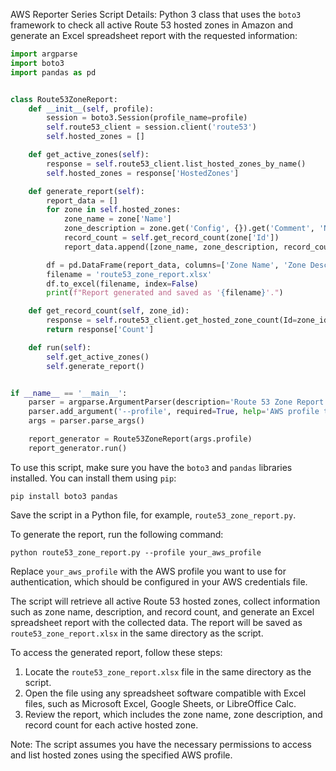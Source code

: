 AWS Reporter Series
Script Details: Python 3 class that uses the `boto3` framework to check all active Route 53 hosted zones in Amazon and generate an Excel spreadsheet report with the requested information:

```python
import argparse
import boto3
import pandas as pd


class Route53ZoneReport:
    def __init__(self, profile):
        session = boto3.Session(profile_name=profile)
        self.route53_client = session.client('route53')
        self.hosted_zones = []

    def get_active_zones(self):
        response = self.route53_client.list_hosted_zones_by_name()
        self.hosted_zones = response['HostedZones']

    def generate_report(self):
        report_data = []
        for zone in self.hosted_zones:
            zone_name = zone['Name']
            zone_description = zone.get('Config', {}).get('Comment', 'N/A')
            record_count = self.get_record_count(zone['Id'])
            report_data.append([zone_name, zone_description, record_count])

        df = pd.DataFrame(report_data, columns=['Zone Name', 'Zone Description', 'Record Count'])
        filename = 'route53_zone_report.xlsx'
        df.to_excel(filename, index=False)
        print(f"Report generated and saved as '{filename}'.")

    def get_record_count(self, zone_id):
        response = self.route53_client.get_hosted_zone_count(Id=zone_id)
        return response['Count']

    def run(self):
        self.get_active_zones()
        self.generate_report()


if __name__ == '__main__':
    parser = argparse.ArgumentParser(description='Route 53 Zone Report Generator')
    parser.add_argument('--profile', required=True, help='AWS profile to use for authentication')
    args = parser.parse_args()

    report_generator = Route53ZoneReport(args.profile)
    report_generator.run()
```

To use this script, make sure you have the `boto3` and `pandas` libraries installed. You can install them using `pip`:

```
pip install boto3 pandas
```

Save the script in a Python file, for example, `route53_zone_report.py`.

To generate the report, run the following command:

```
python route53_zone_report.py --profile your_aws_profile
```

Replace `your_aws_profile` with the AWS profile you want to use for authentication, which should be configured in your AWS credentials file.

The script will retrieve all active Route 53 hosted zones, collect information such as zone name, description, and record count, and generate an Excel spreadsheet report with the collected data. The report will be saved as `route53_zone_report.xlsx` in the same directory as the script.

To access the generated report, follow these steps:

1. Locate the `route53_zone_report.xlsx` file in the same directory as the script.
2. Open the file using any spreadsheet software compatible with Excel files, such as Microsoft Excel, Google Sheets, or LibreOffice Calc.
3. Review the report, which includes the zone name, zone description, and record count for each active hosted zone.

Note: The script assumes you have the necessary permissions to access and list hosted zones using the specified AWS profile.